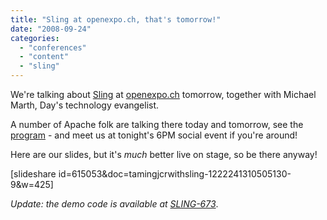 ```yaml
---
title: "Sling at openexpo.ch, that's tomorrow!"
date: "2008-09-24"
categories: 
  - "conferences"
  - "content"
  - "sling"
---
```


We're talking about [Sling](http://incubator.apache.org/sling) at [openexpo.ch](http://openexpo.org/en) tomorrow, together with Michael Marth, Day's technology evangelist.

A number of Apache folk are talking there today and tomorrow, see the [program](http://openexpo.org/en) - and meet us at tonight's 6PM social event if you're around!

Here are our slides, but it's _much_ better live on stage, so be there anyway!

\[slideshare id=615053&doc=tamingjcrwithsling-1222241310505130-9&w=425\]

_Update: the demo code is available at [SLING-673](https://issues.apache.org/jira/browse/SLING-673)_.
